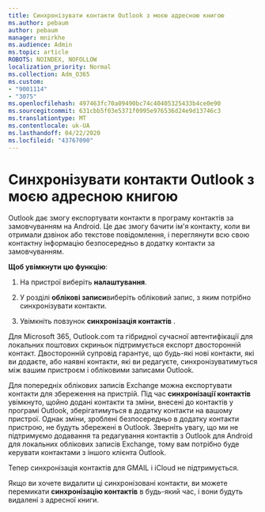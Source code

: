 ```yaml
---
title: Синхронізувати контакти Outlook з моєю адресною книгою
ms.author: pebaum
author: pebaum
manager: mnirkhe
ms.audience: Admin
ms.topic: article
ROBOTS: NOINDEX, NOFOLLOW
localization_priority: Normal
ms.collection: Adm_O365
ms.custom:
- "9001114"
- "3075"
ms.openlocfilehash: 497463fc70a09490bc74c40405325433b4ce0e90
ms.sourcegitcommit: 631cbb5f03e5371f0995e976536d24e9d13746c3
ms.translationtype: MT
ms.contentlocale: uk-UA
ms.lasthandoff: 04/22/2020
ms.locfileid: "43767090"
---
```

# <a name="sync-my-outlook-contacts-to-my-address-book"></a>Синхронізувати контакти Outlook з моєю адресною книгою

Outlook дає змогу експортувати контакти в програму контактів за замовчуванням на Android. Це дає змогу бачити ім'я контакту, коли ви отримали дзвінок або текстове повідомлення, і переглянути всю свою контактну інформацію безпосередньо в додатку контакти за замовчуванням.
 
**Щоб увімкнути цю функцію**:
 
1. На пристрої виберіть **налаштування**.

2. У розділі **облікові записи**виберіть обліковий запис, з яким потрібно синхронізувати контакти.

3. Увімкніть повзунок **синхронізація контактів** .
 
Для Microsoft 365, Outlook.com та гібридної сучасної автентифікації для локальних поштових скриньок підтримується експорт двосторонній контакт. Двосторонній супровід гарантує, що будь-які нові контакти, які ви додаєте, або наявні контакти, які ви редагуєте, синхронізуватимуться між вашим пристроєм і обліковими записами Outlook.
 
Для попередніх облікових записів Exchange можна експортувати контакти для збереження на пристрій. Під час **синхронізації контактів** увімкнуто, щойно додані контакти та зміни, внесені до контактів у програмі Outlook, зберігатимуться в додатку контакти на вашому пристрої. Однак зміни, зроблені безпосередньо в додатку контакти пристрою, не будуть збережені в Outlook. Зверніть увагу, що ми не підтримуємо додавання та редагування контактів з Outlook для Android для локальних облікових записів Exchange, тому вам потрібно буде керувати контактами з іншого клієнта Outlook.
 
Тепер синхронізація контактів для GMAIL і iCloud не підтримується.
 
Якщо ви хочете видалити ці синхронізовані контакти, ви можете перемикати **синхронізацію контактів** в будь-який час, і вони будуть видалені з адресної книги.
